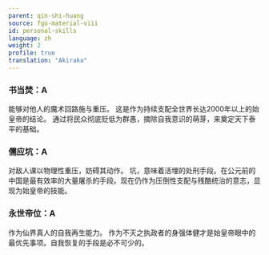 ```yaml
---
parent: qin-shi-huang
source: fgo-material-viii
id: personal-skills
language: zh
weight: 2
profile: true
translation: "Akiraka"
---
```


### 书当焚：A

能够对他人的魔术回路施与重压。
这是作为持续支配全世界长达2000年以上的始皇帝的结论。
通过将民众彻底贬低为群愚，摘除自我意识的萌芽，来奠定天下泰平的基础。

### 儒应坑：A

对敌人课以物理性重压，妨碍其动作。
坑，意味着活埋的处刑手段。在公元前的中国是最有效率的大量屠杀的手段。现在仍作为压倒性支配与残酷统治的意志，显现为始皇帝的技能。

### 永世帝位：A

作为仙界真人的自我再生能力。
作为不灭之执政者的身强体健才是始皇帝眼中的最优先事项。自我恢复的手段是必不可少的。
